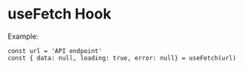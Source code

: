 # useFetch Hook

Example:

```
const url = 'API endpoint'
const {	data: null, loading: true, error: null} = useFetch(url)

```
